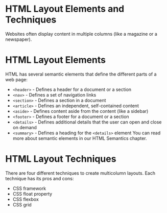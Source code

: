# HTML Layout Elements and Techniques

Websites often display content in multiple columns (like a magazine or a newspaper).

# HTML Layout Elements

HTML has several semantic elements that define the different parts of a web page:

- `<header>` - Defines a header for a document or a section
- `<nav>` - Defines a set of navigation links
- `<section>` - Defines a section in a document
- `<article>` - Defines an independent, self-contained content
- `<aside>` - Defines content aside from the content (like a sidebar)
- `<footer>` - Defines a footer for a document or a section
- `<details>` - Defines additional details that the user can open and close on demand
- `<summary>` - Defines a heading for the `<details>` element
  You can read more about semantic elements in our HTML Semantics chapter.

# HTML Layout Techniques

There are four different techniques to create multicolumn layouts. Each technique has its pros and cons:

- CSS framework
- CSS float property
- CSS flexbox
- CSS grid
